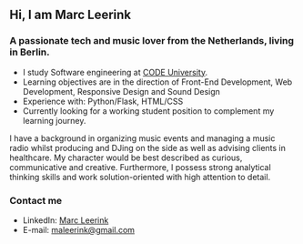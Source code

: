## Hi, I am Marc Leerink

### A passionate tech and music lover from the Netherlands, living in Berlin. 

- I study Software engineering at [CODE University](www.code.berlin).
- Learning objectives are in the direction of Front-End Development, Web Development, Responsive Design and Sound Design
- Experience with: Python/Flask, HTML/CSS
- Currently looking for a working student position to complement my learning journey. 

I have a background in organizing music events and managing a music radio whilst producing and DJing on the side as well as advising clients in healthcare. 
My character would be best described as curious, communicative and creative. Furthermore, I possess strong analytical thinking skills and work solution-oriented with high attention to detail.


### Contact me
- LinkedIn: [Marc Leerink](https://www.linkedin.com/in/marc-leerink-82b83b121/)
- E-mail: maleerink@gmail.com
